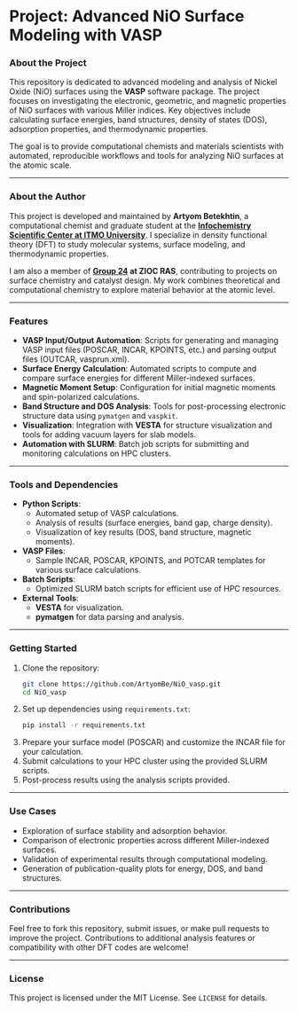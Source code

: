 # Project: Advanced NiO Surface Modeling with VASP

### About the Project
This repository is dedicated to advanced modeling and analysis of Nickel Oxide (NiO) surfaces using the **VASP** software package. The project focuses on investigating the electronic, geometric, and magnetic properties of NiO surfaces with various Miller indices. Key objectives include calculating surface energies, band structures, density of states (DOS), adsorption properties, and thermodynamic properties.

The goal is to provide computational chemists and materials scientists with automated, reproducible workflows and tools for analyzing NiO surfaces at the atomic scale.

---

### About the Author

This project is developed and maintained by **Artyom Betekhtin**, a computational chemist and graduate student at the **[Infochemistry Scientific Center at ITMO University](https://infochemistry.ru/)**. I specialize in density functional theory (DFT) to study molecular systems, surface modeling, and thermodynamic properties.  

I am also a member of **[Group 24](https://theorchem.ru/wiki/Группа_теоретической_химии_(№24)_ИОХ_РАН) at ZIOC RAS**, contributing to projects on surface chemistry and catalyst design. My work combines theoretical and computational chemistry to explore material behavior at the atomic level.  

---

### Features
- **VASP Input/Output Automation**: Scripts for generating and managing VASP input files (POSCAR, INCAR, KPOINTS, etc.) and parsing output files (OUTCAR, vasprun.xml).
- **Surface Energy Calculation**: Automated scripts to compute and compare surface energies for different Miller-indexed surfaces.
- **Magnetic Moment Setup**: Configuration for initial magnetic moments and spin-polarized calculations.
- **Band Structure and DOS Analysis**: Tools for post-processing electronic structure data using `pymatgen` and `vaspkit`.
- **Visualization**: Integration with **VESTA** for structure visualization and tools for adding vacuum layers for slab models.
- **Automation with SLURM**: Batch job scripts for submitting and monitoring calculations on HPC clusters.

---

### Tools and Dependencies
- **Python Scripts**:
  - Automated setup of VASP calculations.
  - Analysis of results (surface energies, band gap, charge density).
  - Visualization of key results (DOS, band structure, magnetic moments).
- **VASP Files**:
  - Sample INCAR, POSCAR, KPOINTS, and POTCAR templates for various surface calculations.
- **Batch Scripts**:
  - Optimized SLURM batch scripts for efficient use of HPC resources.
- **External Tools**:
  - **VESTA** for visualization.
  - **pymatgen** for data parsing and analysis.

---

### Getting Started
1. Clone the repository:
   ```bash
   git clone https://github.com/ArtyomBe/NiO_vasp.git
   cd NiO_vasp
   ```
2. Set up dependencies using `requirements.txt`:
   ```bash
   pip install -r requirements.txt
   ```
3. Prepare your surface model (POSCAR) and customize the INCAR file for your calculation.
4. Submit calculations to your HPC cluster using the provided SLURM scripts.
5. Post-process results using the analysis scripts provided.

---

### Use Cases
- Exploration of surface stability and adsorption behavior.
- Comparison of electronic properties across different Miller-indexed surfaces.
- Validation of experimental results through computational modeling.
- Generation of publication-quality plots for energy, DOS, and band structures.

---

### Contributions
Feel free to fork this repository, submit issues, or make pull requests to improve the project. Contributions to additional analysis features or compatibility with other DFT codes are welcome!

---

### License
This project is licensed under the MIT License. See `LICENSE` for details.

